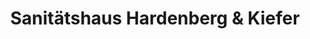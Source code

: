 ---
title: "Sanitätshaus Hardenberg & Kiefer"
url: /baden-baden/sanitaetshaus-hardenberg-und-kiefer/
shop: Sanitätshaus
---